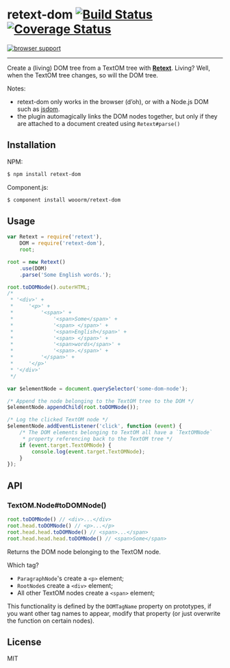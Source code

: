 # retext-dom [![Build Status](https://travis-ci.org/wooorm/retext-dom.svg?branch=master)](https://travis-ci.org/wooorm/retext-dom) [![Coverage Status](https://img.shields.io/coveralls/wooorm/retext-dom.svg)](https://coveralls.io/r/wooorm/retext-dom?branch=master)

[![browser support](https://ci.testling.com/wooorm/retext-dom.png) ](https://ci.testling.com/wooorm/retext-dom)

---

Create a (living) DOM tree from a TextOM tree with **[Retext](https://github.com/wooorm/retext)**. Living? Well, when the TextOM tree changes, so will the DOM tree.

Notes:

- retext-dom only works in the browser (d’oh), or with a Node.js DOM such as [jsdom](https://www.npmjs.org/package/jsdom).
- the plugin automagically links the DOM nodes together, but only if they are attached to a document created using `Retext#parse()`

## Installation

NPM:
```sh
$ npm install retext-dom
```

Component.js:
```sh
$ component install wooorm/retext-dom
```

## Usage

```js
var Retext = require('retext'),
    DOM = require('retext-dom'),
    root;

root = new Retext()
    .use(DOM)
    .parse('Some English words.');

root.toDOMNode().outerHTML;
/*
 * '<div>' +
 *     '<p>' +
 *         '<span>' +
 *             '<span>Some</span>' +
 *             '<span> </span>' +
 *             '<span>English</span>' +
 *             '<span> </span>' +
 *             '<span>words</span>' +
 *             '<span>.</span>' +
 *         '</span>' +
 *     '</p>'
 * '</div>'
 */

var $elementNode = document.querySelector('some-dom-node');

/* Append the node belonging to the TextOM tree to the DOM */
$elementNode.appendChild(root.toDOMNode());

/* Log the clicked TextOM node */
$elementNode.addEventListener('click', function (event) {
    /* The DOM elements belonging to TextOM all have a `TextOMNode`
     * property referencing back to the TextOM tree */
    if (event.target.TextOMNode) {
        console.log(event.target.TextOMNode);
    }
});
```

## API

### TextOM.Node#toDOMNode()
```js
root.toDOMNode() // <div>...</div>
root.head.toDOMNode() // <p>...</p>
root.head.head.toDOMNode() // <span>...</span>
root.head.head.head.toDOMNode() // <span>Some</span>
```

Returns the DOM node belonging to the TextOM node.

Which tag?
- `ParagraphNode`'s create a `<p>` element;
- `RootNode`s create a `<div>` element;
- All other TextOM nodes create a `<span>` element;

This functionality is defined by the `DOMTagName` property on prototypes, if you want other tag names to appear, modify that property (or just overwrite the function on certain nodes).

## License

  MIT

